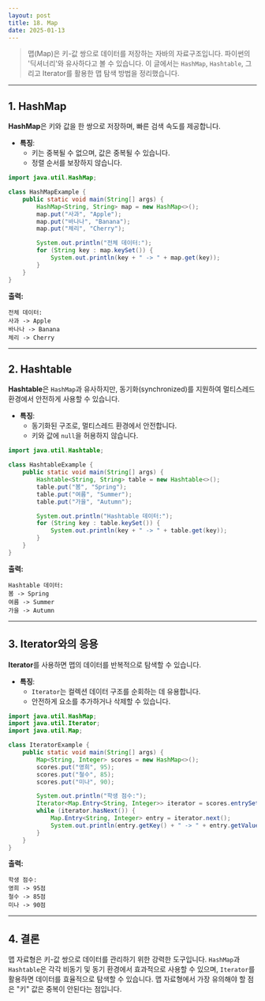 ```yaml
---
layout: post
title: 18. Map
date: 2025-01-13
---
```


> 맵(Map)은 키-값 쌍으로 데이터를 저장하는 자바의 자료구조입니다. 파이썬의 '딕셔너리'와 유사하다고 볼 수 있습니다. 이 글에서는 `HashMap`, `Hashtable`, 그리고 Iterator를 활용한 맵 탐색 방법을 정리했습니다.

---

## 1. HashMap

**HashMap**은 키와 값을 한 쌍으로 저장하며, 빠른 검색 속도를 제공합니다. 

- **특징**:
  - 키는 중복될 수 없으며, 값은 중복될 수 있습니다.
  - 정렬 순서를 보장하지 않습니다.

```java
import java.util.HashMap;

class HashMapExample {
    public static void main(String[] args) {
        HashMap<String, String> map = new HashMap<>();
        map.put("사과", "Apple");
        map.put("바나나", "Banana");
        map.put("체리", "Cherry");

        System.out.println("전체 데이터:");
        for (String key : map.keySet()) {
            System.out.println(key + " -> " + map.get(key));
        }
    }
}
```


**출력:**
```
전체 데이터:
사과 -> Apple
바나나 -> Banana
체리 -> Cherry
```

---

## 2. Hashtable

**Hashtable**은 `HashMap`과 유사하지만, 동기화(synchronized)를 지원하여 멀티스레드 환경에서 안전하게 사용할 수 있습니다.

- **특징**:
  - 동기화된 구조로, 멀티스레드 환경에서 안전합니다.
  - 키와 값에 `null`을 허용하지 않습니다.

```java
import java.util.Hashtable;

class HashtableExample {
    public static void main(String[] args) {
        Hashtable<String, String> table = new Hashtable<>();
        table.put("봄", "Spring");
        table.put("여름", "Summer");
        table.put("가을", "Autumn");

        System.out.println("Hashtable 데이터:");
        for (String key : table.keySet()) {
            System.out.println(key + " -> " + table.get(key));
        }
    }
}
```

**출력:**
```
Hashtable 데이터:
봄 -> Spring
여름 -> Summer
가을 -> Autumn
```

---

## 3. Iterator와의 응용

**Iterator**를 사용하면 맵의 데이터를 반복적으로 탐색할 수 있습니다.

- **특징**:
  - `Iterator`는 컬렉션 데이터 구조를 순회하는 데 유용합니다.
  - 안전하게 요소를 추가하거나 삭제할 수 있습니다.

```java
import java.util.HashMap;
import java.util.Iterator;
import java.util.Map;

class IteratorExample {
    public static void main(String[] args) {
        Map<String, Integer> scores = new HashMap<>();
        scores.put("영희", 95);
        scores.put("철수", 85);
        scores.put("미나", 90);

        System.out.println("학생 점수:");
        Iterator<Map.Entry<String, Integer>> iterator = scores.entrySet().iterator();
        while (iterator.hasNext()) {
            Map.Entry<String, Integer> entry = iterator.next();
            System.out.println(entry.getKey() + " -> " + entry.getValue() + "점");
        }
    }
}
```

**출력:**
```
학생 점수:
영희 -> 95점
철수 -> 85점
미나 -> 90점
```

---

## 4. 결론

맵 자료형은 키-값 쌍으로 데이터를 관리하기 위한 강력한 도구입니다. `HashMap`과 `Hashtable`은 각각 비동기 및 동기 환경에서 효과적으로 사용할 수 있으며, `Iterator`를 활용하면 데이터를 효율적으로 탐색할 수 있습니다. 맵 자료형에서 가장 유의해야 할 점은 "키" 값은 중복이 안된다는 점입니다.
